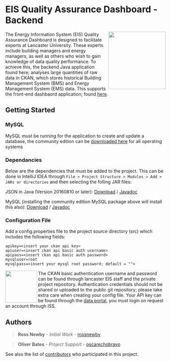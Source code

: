 # EIS Quality Assurance Dashboard - Backend

<img align="right" height="180"  src="http://cdn-edu.wpmhost.net/53544f/707f375833/72C5-6F0E-57A0-5A9A-0718.jpg"/>

The Energy Information System (EIS) Quality Assurance Dashboard is designed to facilitate experts at Lancaster University. These experts include building managers and energy managers, as well as others who wish to gain knowledge of data quality performance. To achieve this, the backend Java application found here; analyses large quantities of raw data in CKAN, which stores historical Building Management System (BMS) and Energy Management System (EMS) data. This supports the front-end dashbaord application; found [here](https://github.com/oscarechobravo/eis-dashboard). 

## Getting Started

### MySQL

MySQL must be running for the application to create and update a database, the community edition can be [downloaded here](https://dev.mysql.com/downloads/) for all operating systems

### Dependancies

Below are the dependencies that must be added to the project. This can be done in IntelliJ IDEA through `File > Project Structure > Modules > Add > JARs or directories` and then selecting the folling JAR files:

JSON in Java (Version 20160810 or later): [Download](https://mvnrepository.com/artifact/org.json/json) / [Javadoc](https://developer.android.com/reference/org/json/package-summary.html)

MySQL (installing the community edition MySQL package above will install this also): [Download](https://dev.mysql.com/downloads/connector/j/) / [Javadoc](https://docs.oracle.com/javase/7/docs/api/java/sql/package-summary.html)

### Configuration File

Add a config.properties file to the project source directory (src) which includes the following fields:

```properties
apikey=<insert your ckan api key>
apiuser=<insert ckan api basic auth username>
apipass=<insert ckan api basic auth password>
mysqluser=root
mysqlpass=<insert your mysql root password; default = "">
```

<img align="left" height="100"  src="https://avatars1.githubusercontent.com/u/1630326?v=4&s=400"/>

The CKAN basic authentication username and password can be found through lancaster EIS staff and the private project repository. Authentication credentials should not be shared or uploaded to the public git repository; please take extra care when creating your config file. Your API key can be found through the [data portal](https://ckan.lancaster.ac.uk), you must login on request an account through ISS.

## Authors

> **Ross Newby** - *Initial Work* - [rossnewby](https://github.com/rossnewby)

> **Oliver Bates** - *Project Support* - [oscarechobravo](https://github.com/oscarechobravo)

See also the list of [contributors](https://github.com/rossnewby/eis-dashboard-backend/contributors) who participated in this project.
